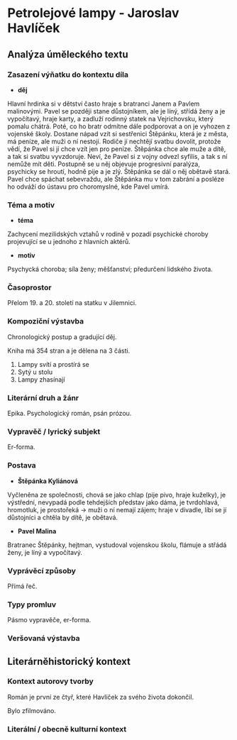 # Petrolejové lampy - Jaroslav Havlíček

## Analýza úměleckého textu

### Zasazení výňatku do kontextu díla

- **děj**

Hlavní hrdinka si v dětství často hraje s bratranci Janem a Pavlem malinovými. Pavel se později stane důstojníkem, ale je líný, střídá ženy a je vypočítavý, hraje karty, a zadluží rodinný statek na Vejrichovsku, který pomalu chátrá. Poté, co ho bratr odmítne dále podporovat a on je vyhozen z vojenské školy. Dostane nápad vzít si sestřenici Štěpánku, která je z města, má peníze, ale muži o ní nestojí. Rodiče jí nechtějí svatbu dovolit, protože vědí, že Pavel si jí chce vzít jen pro peníze. Štěpánka chce ale muže a dítě, a tak si svatbu vyvzdoruje. Neví, že Pavel si z vojny odvezl syfilis, a tak s ní nemůže mít děti. Postupně se u něj objevuje progresivní paralýza, psychicky se hroutí, hodně pije a je zlý. Štěpánka se dál o něj obětavě stará. Pavel chce spáchat sebevraždu, ale Štěpánka mu v tom zabrání a posléze ho odváží do ústavu pro choromyslné, kde Pavel umírá.

### Téma a motiv

- **téma**

Zachycení mezilidských vztahů v rodině v pozadí psychické choroby projevující se u jednoho z hlavních aktérů.

- **motiv**

Psychycká choroba; síla ženy; měšťanství; předurčení lidského života.

### Časoprostor

Přelom 19. a 20. století na statku v Jilemnici.

### Kompoziční výstavba

Chronologický postup a gradující děj.

Kniha má 354 stran a je dělena na 3 části.

1. Lampy svítí a prostírá se
2. Sytý u stolu
3. Lampy zhasínají

### Literární druh a žánr

Epika. Psychologický román, psán prózou.

### Vypravěč / lyrický subjekt

Er-forma.

### Postava

- **Štěpánka Kyliánová**

Vyčleněna ze společnosti, chová se jako chlap (pije pivo, hraje kuželky), je výstřední, nevypadá podle tehdejších představ jako dáma, je tvrdohlavá, hromotluk, je prostořeká -> muži o ní nemají zájem; hraje v divadle, líbí se jí důstojníci a chtěla by dítě, je obětavá.

- **Pavel Malina**

Bratranec Štěpánky, hejtman, vystudoval vojenskou školu, flámuje a střádá ženy, je líný a vypočítavý.

### Vyprávěcí způsoby

Přímá řeč.

### Typy promluv

Pásmo vypravěče, er-forma.

### Veršovaná výstavba

## Literárněhistorický kontext

### Kontext autorovy tvorby

Román je první ze čtyř, které Havlíček za svého života dokončil.

Bylo zfilmováno.

### Literální / obecně kulturní kontext

